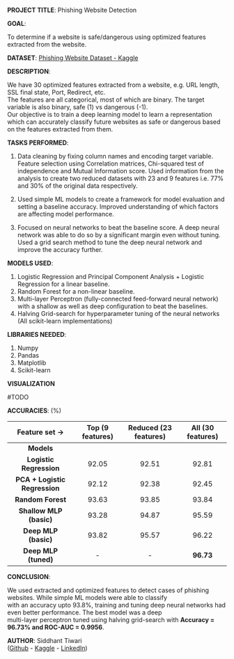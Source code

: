 **PROJECT TITLE**: Phishing Website Detection

**GOAL**: 

To determine if a website is safe/dangerous using optimized features extracted from the website.

**DATASET**: [Phishing Website Dataset - Kaggle](https://www.kaggle.com/datasets/akashkr/phishing-website-dataset)

**DESCRIPTION**:

We have 30 optimized features extracted from a website, e.g. URL length, SSL final state, Port, Redirect, etc.  
The features are all categorical, most of which are binary. The target variable is also binary, safe (1) vs dangerous (-1).  
Our objective is to train a deep learning model to learn a representation which can accurately classify future websites as 
safe or dangerous based on the features extracted from them.

**TASKS PERFORMED**:

1. Data cleaning by fixing column names and encoding target variable. Feature selection using Correlation matrices,
Chi-squared test of independence and Mutual Information score. Used information from the analysis to create two reduced 
datasets with 23 and 9 features i.e. 77% and 30% of the original data respectively.

2. Used simple ML models to create a framework for model evaluation and setting a baseline accuracy. Improved understanding 
of which factors are affecting model performance.

3. Focused on neural networks to beat the baseline score. A deep neural network was able to do so by a significant margin
even without tuning. Used a grid search method to tune the deep neural network and improve the accuracy further.

**MODELS USED**:

1. Logistic Regression and Principal Component Analysis + Logistic Regression for a linear baseline.
2. Random Forest for a non-linear baseline.
3. Multi-layer Perceptron (fully-connected feed-forward neural network) with a shallow as well as deep
configuration to beat the baselines.
4. Halving Grid-search for hyperparameter tuning of the neural networks
(All scikit-learn implementations)

**LIBRARIES NEEDED**:

1. Numpy
2. Pandas
3. Matplotlib
4. Scikit-learn

**VISUALIZATION**

#TODO

**ACCURACIES**: (%)

| **Feature set ->**            | **Top (9 features)** | **Reduced (23 features)** | **All (30 features)** |
|:-----------------------------:|:--------------------:|:-------------------------:|:---------------------:|
| **Models**                    |                      |                           |                       |
| **Logistic Regression**       | 92.05                | 92.51                     | 92.81                 |
| **PCA + Logistic Regression** | 92.12                | 92.38                     | 92.45                 |
| **Random Forest**             | 93.63                | 93.85                     | 93.84                 |
| **Shallow MLP (basic)**       | 93.28                | 94.87                     | 95.59                 |
| **Deep MLP (basic)**          | 93.82                | 95.57                     | 96.22                 |
| **Deep MLP (tuned)**          | -                    | -                         | **96.73**                 |


**CONCLUSION**:

We used extracted and optimized features to detect cases of phishing websites. While simple ML models were able to classify  
with an accuracy upto 93.8%, training and tuning deep neural networks had even better performance. The best model was a deep  
multi-layer perceptron tuned using halving grid-search with **Accuracy = 96.73% and ROC-AUC = 0.9956**.

**AUTHOR**:
Siddhant Tiwari  
([Github](https://www.github.com/stiwari-ds) - [Kaggle](https://www.kaggle.com/stiwarids) - [LinkedIn](https://www.linkedin.com/in/stiwari-ds/))
